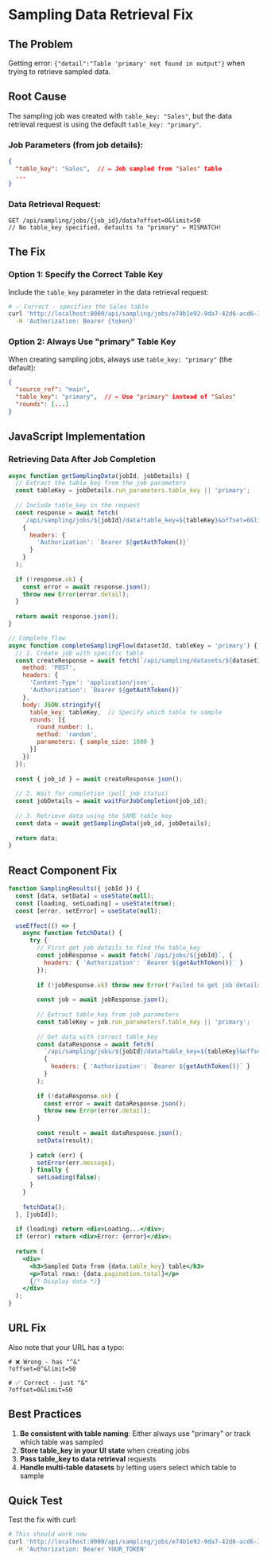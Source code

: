 # Sampling Data Retrieval Fix

## The Problem

Getting error: `{"detail":"Table 'primary' not found in output"}` when trying to retrieve sampled data.

## Root Cause

The sampling job was created with `table_key: "Sales"`, but the data retrieval request is using the default `table_key: "primary"`.

### Job Parameters (from job details):
```json
{
  "table_key": "Sales",  // ← Job sampled from "Sales" table
  ...
}
```

### Data Retrieval Request:
```
GET /api/sampling/jobs/{job_id}/data?offset=0&limit=50
// No table_key specified, defaults to "primary" ← MISMATCH!
```

## The Fix

### Option 1: Specify the Correct Table Key

Include the `table_key` parameter in the data retrieval request:

```bash
# ✅ Correct - specifies the Sales table
curl 'http://localhost:8000/api/sampling/jobs/e74b1e92-9da7-42d6-acd6-3d1a77992701/data?table_key=Sales&offset=0&limit=50' \
  -H 'Authorization: Bearer {token}'
```

### Option 2: Always Use "primary" Table Key

When creating sampling jobs, always use `table_key: "primary"` (the default):

```json
{
  "source_ref": "main",
  "table_key": "primary",  // ← Use "primary" instead of "Sales"
  "rounds": [...]
}
```

## JavaScript Implementation

### Retrieving Data After Job Completion

```javascript
async function getSamplingData(jobId, jobDetails) {
  // Extract the table_key from the job parameters
  const tableKey = jobDetails.run_parameters.table_key || 'primary';
  
  // Include table_key in the request
  const response = await fetch(
    `/api/sampling/jobs/${jobId}/data?table_key=${tableKey}&offset=0&limit=100`,
    {
      headers: {
        'Authorization': `Bearer ${getAuthToken()}`
      }
    }
  );
  
  if (!response.ok) {
    const error = await response.json();
    throw new Error(error.detail);
  }
  
  return await response.json();
}

// Complete flow
async function completeSamplingFlow(datasetId, tableKey = 'primary') {
  // 1. Create job with specific table
  const createResponse = await fetch(`/api/sampling/datasets/${datasetId}/jobs`, {
    method: 'POST',
    headers: {
      'Content-Type': 'application/json',
      'Authorization': `Bearer ${getAuthToken()}`
    },
    body: JSON.stringify({
      table_key: tableKey,  // Specify which table to sample
      rounds: [{
        round_number: 1,
        method: 'random',
        parameters: { sample_size: 1000 }
      }]
    })
  });
  
  const { job_id } = await createResponse.json();
  
  // 2. Wait for completion (poll job status)
  const jobDetails = await waitForJobCompletion(job_id);
  
  // 3. Retrieve data using the SAME table_key
  const data = await getSamplingData(job_id, jobDetails);
  
  return data;
}
```

## React Component Fix

```jsx
function SamplingResults({ jobId }) {
  const [data, setData] = useState(null);
  const [loading, setLoading] = useState(true);
  const [error, setError] = useState(null);
  
  useEffect(() => {
    async function fetchData() {
      try {
        // First get job details to find the table_key
        const jobResponse = await fetch(`/api/jobs/${jobId}`, {
          headers: { 'Authorization': `Bearer ${getAuthToken()}` }
        });
        
        if (!jobResponse.ok) throw new Error('Failed to get job details');
        
        const job = await jobResponse.json();
        
        // Extract table_key from job parameters
        const tableKey = job.run_parameters?.table_key || 'primary';
        
        // Get data with correct table_key
        const dataResponse = await fetch(
          `/api/sampling/jobs/${jobId}/data?table_key=${tableKey}&offset=0&limit=100`,
          {
            headers: { 'Authorization': `Bearer ${getAuthToken()}` }
          }
        );
        
        if (!dataResponse.ok) {
          const error = await dataResponse.json();
          throw new Error(error.detail);
        }
        
        const result = await dataResponse.json();
        setData(result);
        
      } catch (err) {
        setError(err.message);
      } finally {
        setLoading(false);
      }
    }
    
    fetchData();
  }, [jobId]);
  
  if (loading) return <div>Loading...</div>;
  if (error) return <div>Error: {error}</div>;
  
  return (
    <div>
      <h3>Sampled Data from {data.table_key} table</h3>
      <p>Total rows: {data.pagination.total}</p>
      {/* Display data */}
    </div>
  );
}
```

## URL Fix

Also note that your URL has a typo:
```
# ❌ Wrong - has "^&" 
?offset=0^&limit=50

# ✅ Correct - just "&"
?offset=0&limit=50
```

## Best Practices

1. **Be consistent with table naming**: Either always use "primary" or track which table was sampled
2. **Store table_key in your UI state** when creating jobs
3. **Pass table_key to data retrieval** requests
4. **Handle multi-table datasets** by letting users select which table to sample

## Quick Test

Test the fix with curl:
```bash
# This should work now
curl 'http://localhost:8000/api/sampling/jobs/e74b1e92-9da7-42d6-acd6-3d1a77992701/data?table_key=Sales&offset=0&limit=50' \
  -H 'Authorization: Bearer YOUR_TOKEN'
```